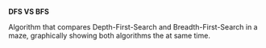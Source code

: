 **DFS VS BFS**

Algorithm that compares Depth-First-Search and Breadth-First-Search in a maze, graphically showing both algorithms the at same time.
